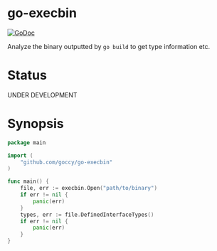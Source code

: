 # go-execbin

[![GoDoc](https://godoc.org/github.com/goccy/go-execbin?status.svg)](https://pkg.go.dev/github.com/goccy/go-execbin?tab=doc)

Analyze the binary outputted by `go build` to get type information etc.

# Status

UNDER DEVELOPMENT

# Synopsis

```go
package main

import (
    "github.com/goccy/go-execbin"
)

func main() {
    file, err := execbin.Open("path/to/binary")
    if err != nil {
        panic(err)
    }
    types, err := file.DefinedInterfaceTypes()
    if err != nil {
        panic(err)
    }
}
```

